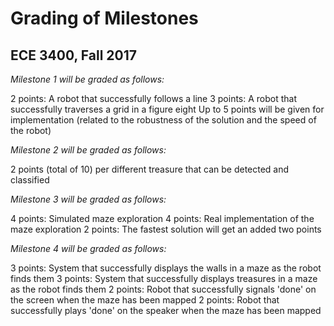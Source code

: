 # Grading of Milestones
## ECE 3400, Fall 2017

_Milestone 1 will be graded as follows:_

2 points: A robot that successfully follows a line
3 points: A robot that successfully traverses a grid in a figure eight
Up to 5 points will be given for implementation (related to the robustness of the solution and the speed of the robot)

_Milestone 2 will be graded as follows:_

2 points (total of 10) per different treasure that can be detected and classified

_Milestone 3 will be graded as follows:_

4 points: Simulated maze exploration
4 points: Real implementation of the maze exploration
2 points: The fastest solution will get an added two points

_Milestone 4 will be graded as follows:_

3 points: System that successfully displays the walls in a maze as the robot finds them
3 points: System that successfully displays treasures in a maze as the robot finds them
2 points: Robot that successfully signals 'done' on the screen when the maze has been mapped
2 points: Robot that successfully plays 'done' on the speaker when the maze has been mapped
